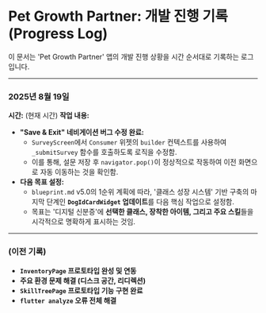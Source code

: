 # Pet Growth Partner: 개발 진행 기록 (Progress Log)

이 문서는 'Pet Growth Partner' 앱의 개발 진행 상황을 시간 순서대로 기록하는 로그입니다.

---

### **2025년 8월 19일**

**시간:** (현재 시간)
**작업 내용:**
- **"Save & Exit" 네비게이션 버그 수정 완료:**
    - `SurveyScreen`에서 `Consumer` 위젯의 `builder` 컨텍스트를 사용하여 `_submitSurvey` 함수를 호출하도록 로직을 수정함.
    - 이를 통해, 설문 저장 후 `navigator.pop()`이 정상적으로 작동하여 이전 화면으로 자동 이동하는 것을 확인함.
- **다음 목표 설정:**
    - `blueprint.md` v5.0의 1순위 계획에 따라, '클래스 성장 시스템' 기반 구축의 마지막 단계인 **`DogIdCardWidget` 업데이트**를 다음 핵심 작업으로 설정함.
    - 목표는 '디지털 신분증'에 **선택한 클래스, 장착한 아이템, 그리고 주요 스킬**들을 시각적으로 명확하게 표시하는 것임.

---

### **(이전 기록)**

- **`InventoryPage` 프로토타입 완성 및 연동**
- **주요 환경 문제 해결 (디스크 공간, 리디렉션)**
- **`SkillTreePage` 프로토타입 기능 구현 완료**
- **`flutter analyze` 오류 전체 해결**
